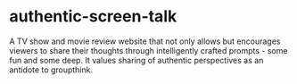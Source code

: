 # authentic-screen-talk
A TV show and movie review website that not only allows but encourages viewers to share their thoughts through intelligently crafted prompts - some fun and some deep. It values sharing of authentic perspectives as an antidote to groupthink. 
